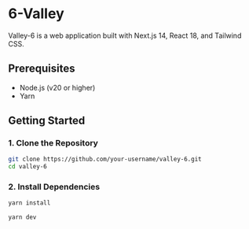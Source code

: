 # 6-Valley

Valley-6 is a web application built with Next.js 14, React 18, and Tailwind CSS.

## Prerequisites

- Node.js (v20 or higher)
- Yarn

## Getting Started

### 1. Clone the Repository

```bash
git clone https://github.com/your-username/valley-6.git
cd valley-6
```

### 2. Install Dependencies
```bash
yarn install

yarn dev
```